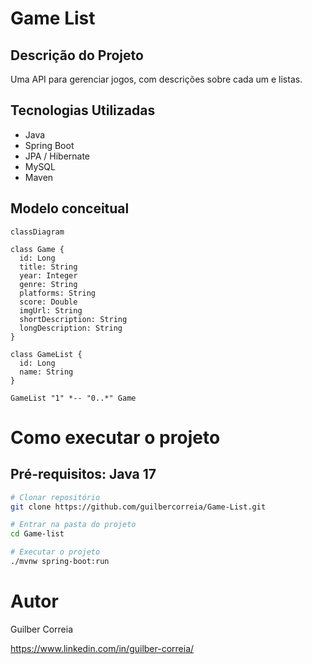 # Game List
## Descrição do Projeto

Uma API para gerenciar jogos, com descrições sobre cada um e listas.

## Tecnologias Utilizadas

- Java
- Spring Boot
- JPA / Hibernate
- MySQL
- Maven

## Modelo conceitual
```mermaid
classDiagram

class Game {
  id: Long
  title: String
  year: Integer
  genre: String
  platforms: String
  score: Double
  imgUrl: String
  shortDescription: String
  longDescription: String
}

class GameList {
  id: Long
  name: String
}

GameList "1" *-- "0..*" Game

```

# Como executar o projeto

## Pré-requisitos: Java 17

```bash
# Clonar repositório
git clone https://github.com/guilbercorreia/Game-List.git

# Entrar na pasta do projeto
cd Game-list

# Executar o projeto
./mvnw spring-boot:run
```
# Autor
Guilber Correia

https://www.linkedin.com/in/guilber-correia/
